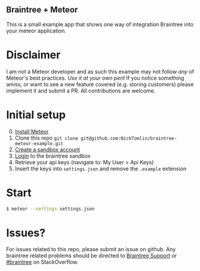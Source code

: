 Braintree + Meteor
---

This is a small example app that shows one way of integration Braintree into your meteor application.

# Disclaimer

I am not a Meteor developer and as such this example may not follow _any_ of Meteor's best practices.  *Use it at your own peril*
If you notice something amiss, or want to see a new feature covered (e.g. storing customers) please implement it and submit a PR. All contributions are welcome.

# Initial setup

0. [Install Meteor](https://www.meteor.com/install)
1. Clone this repo `git clone git@github.com:NickTomlin/braintree-meteor-example.git`
2. [Create a sandbox account](https://www.braintreepayments.com/get-started)
3. [Login](https://sandbox.braintreegateway.com/login) to the braintree sandbox
4. Retrieve your api keys (navigate to: My User > Api Keys)
5. Insert the keys into `settings.json` and remove the `.example` extension

# Start

```bash
$ meteor --settings settings.json
```

# Issues?

For issues related to this repo, please submit an issue on github.
Any braintree related problems should be directed to [Braintree Support](https://support.braintreepayments.com/) or [#braintree](http://stackoverflow.com/questions/tagged/braintree) on StackOverflow.

